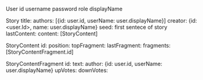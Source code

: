 User
id
username
password
role
displayName

Story
title: <String>
authors: [{id: user.id, userName: user.displayName}]
creator: {id: <user.Id>, name: user.displayName}
seed: <String> first sentece of story
lastContent: <StoryContent>
content: [StoryContent]

StoryContent
id: <number>
position: <number>
topFragment: <StoryContentFragment>
lastFragment: <StoryContentFragment>
fragments: [StoryContentFragment.id]

StoryContentFragment
id: <number>
text: <String>
author: {id: user.id, userName: user.displayName}
upVotes: <number>
downVotes: <number>
